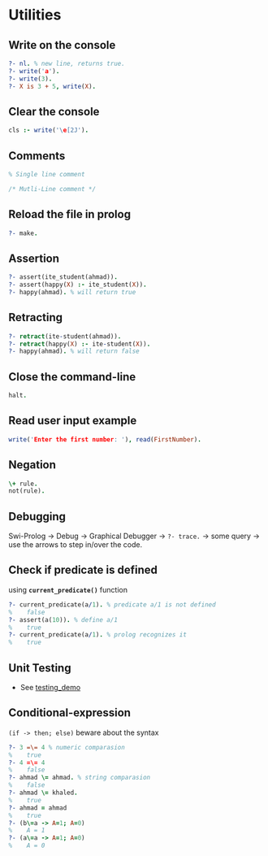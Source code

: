 # Utilities

## Write on the console

```prolog
?- nl. % new line, returns true.
?- write('a').
?- write(3).
?- X is 3 + 5, write(X).
```

## Clear the console

```prolog
cls :- write('\e[2J').
```

## Comments
```prolog
% Single line comment 

/* Mutli-Line comment */
```

## Reload the file in prolog

```prolog
?- make.
```

## Assertion

```prolog
?- assert(ite_student(ahmad)).
?- assert(happy(X) :- ite_student(X)).
?- happy(ahmad). % will return true
```

## Retracting

```prolog
?- retract(ite-student(ahmad)).
?- retract(happy(X) :- ite-student(X)).
?- happy(ahmad). % will return false
```

## Close the command-line

```prolog
halt.
```

## Read user input example

```prolog
write('Enter the first number: '), read(FirstNumber).
```

## Negation

```prolog
\+ rule.
not(rule).

```

## Debugging
    
Swi-Prolog -> Debug -> Graphical Debugger -> `?- trace.` -> some query -> use the arrows to step in/over the code.

## Check if predicate is defined
using **`current_predicate()`** function

```prolog
?- current_predicate(a/1). % predicate a/1 is not defined
%    false
?- assert(a(10)). % define a/1
%    true
?- current_predicate(a/1). % prolog recognizes it
%    true
```

## Unit Testing

- See [testing_demo](/testing_demo)

## Conditional-expression
`(if -> then; else)` beware about the syntax

```prolog
?- 3 =\= 4 % numeric comparasion
%    true
?- 4 =\= 4
%    false
?- ahmad \= ahmad. % string comparasion
%    false
?- ahmad \= khaled.
%    true
?- ahmad = ahmad
%    true
?- (b\=a -> A=1; A=0)
%    A = 1
?- (a\=a -> A=1; A=0)
%    A = 0
```
